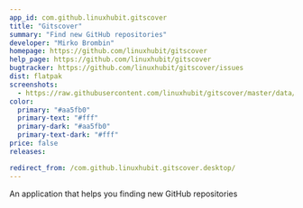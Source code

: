 ```yaml
---
app_id: com.github.linuxhubit.gitscover
title: "Gitscover"
summary: "Find new GitHub repositories"
developer: "Mirko Brombin"
homepage: https://github.com/linuxhubit/gitscover
help_page: https://github.com/linuxhubit/gitscover
bugtracker: https://github.com/linuxhubit/gitscover/issues
dist: flatpak
screenshots:
  - https://raw.githubusercontent.com/linuxhubit/gitscover/master/data/screenshot-1.png
color:
  primary: "#aa5fb0"
  primary-text: "#fff"
  primary-dark: "#aa5fb0"
  primary-text-dark: "#fff"
price: false
releases:

redirect_from: /com.github.linuxhubit.gitscover.desktop/
---
```


<p>An application that helps you finding new GitHub repositories</p>